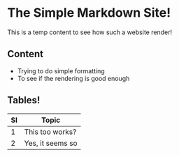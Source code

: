 # The Simple Markdown Site!

This is a temp content to see how such a website render!

## Content

- Trying to do simple formatting
- To see if the rendering is good enough

## Tables!

Sl | Topic
-- |------
1  | This too works?
2  | Yes, it seems so
